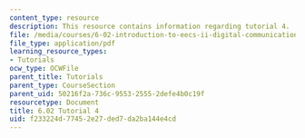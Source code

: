 ```yaml
---
content_type: resource
description: This resource contains information regarding tutorial 4.
file: /media/courses/6-02-introduction-to-eecs-ii-digital-communication-systems-fall-2012/f233224d77452e27ded7da2ba144e4cd_MIT6_02F12_tutor04.pdf
file_type: application/pdf
learning_resource_types:
- Tutorials
ocw_type: OCWFile
parent_title: Tutorials
parent_type: CourseSection
parent_uid: 50216f2a-736c-9553-2555-2defe4b0c19f
resourcetype: Document
title: 6.02 Tutorial 4
uid: f233224d-7745-2e27-ded7-da2ba144e4cd
---
```

